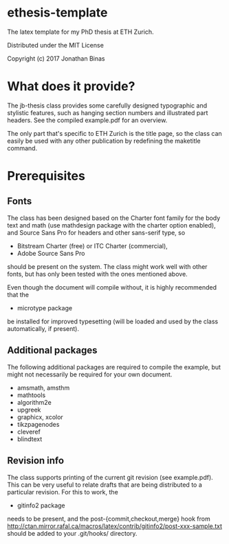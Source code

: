 # ethesis-template
The latex template for my PhD thesis at ETH Zurich.

Distributed under the MIT License

Copyright (c) 2017 Jonathan Binas


# What does it provide?

The jb-thesis class provides some carefully designed typographic and stylistic features, such as hanging section numbers and illustrated part headers. See the compiled example.pdf for an overview.

The only part that's specific to ETH Zurich is the title page, so the class can easily be used with any other publication by redefining the maketitle command.


# Prerequisites

## Fonts

The class has been designed based on the Charter font family for the body text and math (use mathdesign package with the charter option enabled), and Source Sans Pro for headers and other sans-serif type, so

 * Bitstream Charter (free) or ITC Charter (commercial),
 * Adobe Source Sans Pro

should be present on the system. The class might work well with other fonts, but has only been tested with the ones mentioned above.

Even though the document will compile without, it is highly recommended that the

 * microtype package

be installed for improved typesetting (will be loaded and used by the class automatically, if present).

## Additional packages

The following additional packages are required to compile the example, but might not necessarily be required for your own document.

 * amsmath, amsthm
 * mathtools
 * algorithm2e
 * upgreek
 * graphicx, xcolor
 * tikzpagenodes
 * cleveref
 * blindtext

## Revision info

The class supports printing of the current git revision (see example.pdf). This can be very useful to relate drafts that are being distributed to a particular revision. For this to work, the

 * gitinfo2 package

needs to be present, and the post-{commit,checkout,merge} hook from http://ctan.mirror.rafal.ca/macros/latex/contrib/gitinfo2/post-xxx-sample.txt should be added to your .git/hooks/ directory.

